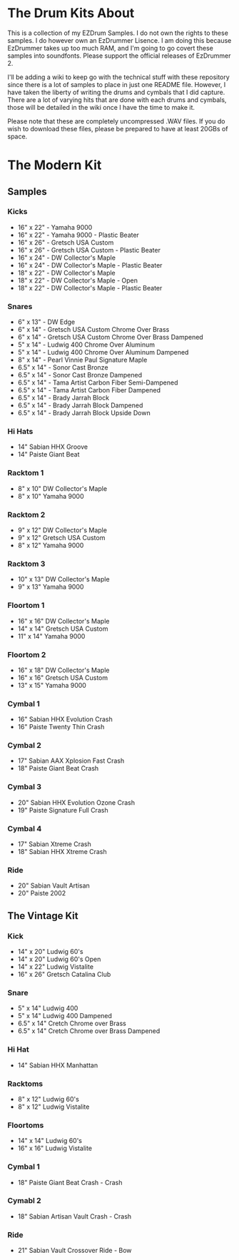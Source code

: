 # The Drum Kits About
This is a collection of my EZDrum Samples. I do not own the rights to these samples. I do however own an EzDrummer Lisence. I am doing this because EzDrummer takes up too much RAM, and I'm going to go covert these samples into soundfonts. Please support the official releases of EzDrummer 2.

I'll be adding a wiki to keep go with the technical stuff with these repository since there is a lot of samples to place in just one README file. However, I have taken the liberty of writing the drums and cymbals that I did capture. There are a lot of varying hits that are done with each drums and cymbals, those will be detailed in the wiki once I have the time to make it.

Please note that these are completely uncompressed .WAV files. If you do wish to download these files, please be prepared to have at least 20GBs of space.

# The Modern Kit
## Samples
### Kicks
* 16" x 22" - Yamaha 9000
* 16" x 22" - Yamaha 9000 - Plastic Beater
* 16" x 26" - Gretsch USA Custom
* 16" x 26" - Gretsch USA Custom - Plastic Beater
* 16" x 24" - DW Collector's Maple
* 16" x 24" - DW Collector's Maple - Plastic Beater
* 18" x 22" - DW Collector's Maple
* 18" x 22" - DW Collector's Maple - Open
* 18" x 22" - DW Collector's Maple - Plastic Beater

### Snares
* 6" x 13" - DW Edge
* 6" x 14" - Gretsch USA Custom Chrome Over Brass
* 6" x 14" - Gretsch USA Custom Chrome Over Brass Dampened
* 5" x 14" - Ludwig 400 Chrome Over Aluminum
* 5" x 14" - Ludwig 400 Chrome Over Aluminum Dampened
* 8" x 14" - Pearl Vinnie Paul Signature Maple
* 6.5" x 14" - Sonor Cast Bronze
* 6.5" x 14" - Sonor Cast Bronze Dampened
* 6.5" x 14" - Tama Artist Carbon Fiber Semi-Dampened
* 6.5" x 14" - Tama Artist Carbon Fiber Dampened
* 6.5" x 14" - Brady Jarrah Block
* 6.5" x 14" - Brady Jarrah Block Dampened
* 6.5" x 14" - Brady Jarrah Block Upside Down

### Hi Hats
* 14" Sabian HHX Groove
* 14" Paiste Giant Beat

### Racktom 1
* 8" x 10" DW Collector's Maple
* 8" x 10" Yamaha 9000

### Racktom 2
* 9" x 12" DW Collector's Maple
* 9" x 12" Gretsch USA Custom
* 8" x 12" Yamaha 9000

### Racktom 3
* 10" x 13" DW Collector's Maple
* 9" x 13" Yamaha 9000

### Floortom 1
* 16" x 16" DW Collector's Maple
* 14" x 14" Gretsch USA Custom
* 11" x 14" Yamaha 9000

### Floortom 2
* 16" x 18" DW Collector's Maple
* 16" x 16" Gretsch USA Custom
* 13" x 15" Yamaha 9000

### Cymbal 1
* 16" Sabian HHX Evolution Crash 
* 16" Paiste Twenty Thin Crash 

### Cymbal 2
* 17" Sabian AAX Xplosion Fast Crash 
* 18" Paiste Giant Beat Crash 

### Cymbal 3
* 20" Sabian HHX Evolution Ozone Crash 
* 19" Paiste Signature Full Crash 

### Cymbal 4
* 17" Sabian Xtreme Crash 
* 18" Sabian HHX Xtreme Crash 

### Ride
* 20" Sabian Vault Artisan
* 20" Paiste 2002

## The Vintage Kit
### Kick
* 14" x 20" Ludwig 60's
* 14" x 20" Ludwig 60's Open
* 14" x 22" Ludwig Vistalite
* 16" x 26" Gretsch Catalina Club
### Snare
* 5" x 14" Ludwig 400 
* 5" x 14" Ludwig 400 Dampened 
* 6.5" x 14" Cretch Chrome over Brass 
* 6.5" x 14" Cretch Chrome over Brass Dampened 
### Hi Hat
* 14" Sabian HHX Manhattan
### Racktoms
* 8" x 12" Ludwig 60's 
* 8" x 12" Ludwig Vistalite 
### Floortoms
* 14" x 14" Ludwig 60's 
* 16" x 16" Ludwig Vistalite 
### Cymbal 1
* 18" Paiste Giant Beat Crash - Crash
### Cymabl 2
* 18" Sabian Artisan Vault Crash - Crash
### Ride
* 21" Sabian Vault Crossover Ride - Bow